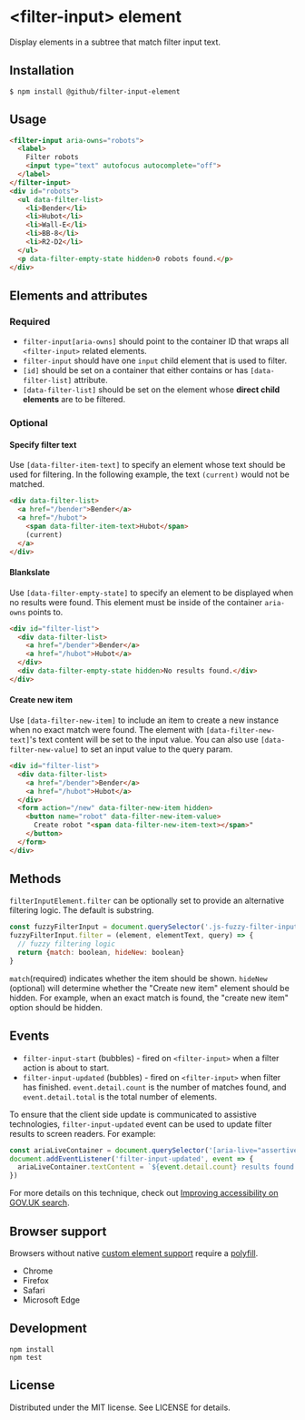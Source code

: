 # &lt;filter-input&gt; element

Display elements in a subtree that match filter input text.

## Installation

```
$ npm install @github/filter-input-element
```

## Usage

```html
<filter-input aria-owns="robots">
  <label>
    Filter robots
    <input type="text" autofocus autocomplete="off">
  </label>
</filter-input>
<div id="robots">
  <ul data-filter-list>
    <li>Bender</li>
    <li>Hubot</li>
    <li>Wall-E</li>
    <li>BB-8</li>
    <li>R2-D2</li>
  </ul>
  <p data-filter-empty-state hidden>0 robots found.</p>
</div>
```

## Elements and attributes

### Required

- `filter-input[aria-owns]` should point to the container ID that wraps all `<filter-input>` related elements.
- `filter-input` should have one `input` child element that is used to filter.
- `[id]` should be set on a container that either contains or has `[data-filter-list]` attribute.
- `[data-filter-list]` should be set on the element whose **direct child elements** are to be filtered.

### Optional

#### Specify filter text

Use `[data-filter-item-text]` to specify an element whose text should be used for filtering. In the following example, the text `(current)` would not be matched.

```html
<div data-filter-list>
  <a href="/bender">Bender</a>
  <a href="/hubot">
    <span data-filter-item-text>Hubot</span>
    (current)
  </a>
</div>
```

#### Blankslate

Use `[data-filter-empty-state]` to specify an element to be displayed when no results were found. This element must be inside of the container `aria-owns` points to.

```html
<div id="filter-list">
  <div data-filter-list>
    <a href="/bender">Bender</a>
    <a href="/hubot">Hubot</a>
  </div>
  <div data-filter-empty-state hidden>No results found.</div>
</div>
```

#### Create new item

Use `[data-filter-new-item]` to include an item to create a new instance when no exact match were found. The element with `[data-filter-new-text]`'s text content will be set to the input value. You can also use `[data-filter-new-value]` to set an input value to the query param.

```html
<div id="filter-list">
  <div data-filter-list>
    <a href="/bender">Bender</a>
    <a href="/hubot">Hubot</a>
  </div>
  <form action="/new" data-filter-new-item hidden>
    <button name="robot" data-filter-new-item-value>
      Create robot "<span data-filter-new-item-text></span>"
    </button>
  </form>
</div>
```

## Methods

`filterInputElement.filter` can be optionally set to provide an alternative filtering logic. The default is substring.

```js
const fuzzyFilterInput = document.querySelector('.js-fuzzy-filter-input')
fuzzyFilterInput.filter = (element, elementText, query) => {
  // fuzzy filtering logic
  return {match: boolean, hideNew: boolean}
}
```

`match`(required) indicates whether the item should be shown. `hideNew` (optional) will determine whether the "Create new item" element should be hidden. For example, when an exact match is found, the "create new item" option should be hidden.

## Events

- `filter-input-start` (bubbles) - fired on `<filter-input>` when a filter action is about to start.
- `filter-input-updated` (bubbles) - fired on `<filter-input>` when filter has finished. `event.detail.count` is the number of matches found, and `event.detail.total` is the total number of elements.

To ensure that the client side update is communicated to assistive technologies, `filter-input-updated` event can be used to update filter results to screen readers. For example:

```js
const ariaLiveContainer = document.querySelector('[aria-live="assertive"]')
document.addEventListener('filter-input-updated', event => {
  ariaLiveContainer.textContent = `${event.detail.count} results found.`
})
```

For more details on this technique, check out [Improving accessibility on GOV.UK search](https://technology.blog.gov.uk/2014/08/14/improving-accessibility-on-gov-uk-search/).

## Browser support

Browsers without native [custom element support][support] require a [polyfill][].

- Chrome
- Firefox
- Safari
- Microsoft Edge

[support]: https://caniuse.com/#feat=custom-elementsv1
[polyfill]: https://github.com/webcomponents/custom-elements

## Development

```
npm install
npm test
```

## License

Distributed under the MIT license. See LICENSE for details.
